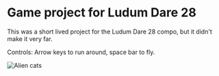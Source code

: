 Game project for Ludum Dare 28
=============

This was a short lived project for the Ludum Dare 28 compo, but it didn't make it very far.

Controls: Arrow keys to run around, space bar to fly.

![Alien cats](http://i.imgur.com/QtnA8Rdh.png)
